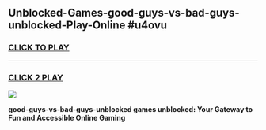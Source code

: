 
## Unblocked-Games-good-guys-vs-bad-guys-unblocked-Play-Online #u4ovu
<h3>
<a href="https://news.freeplayer.one?title=good-guys-vs-bad-guys-unblocked&ref=3">CLICK TO PLAY</a></h3>
<hr>

<h3>
<a href="https://news.freeplayer.one?title=good-guys-vs-bad-guys-unblocked&ref=3">CLICK 2 PLAY</a>
  
</h3>

<a href="https://news.freeplayer.one?title=good-guys-vs-bad-guys-unblocked&ref=3"><img src="https://clearcache.store/games.png"></a>


**good-guys-vs-bad-guys-unblocked games unblocked: Your Gateway to Fun and Accessible Online Gaming**
